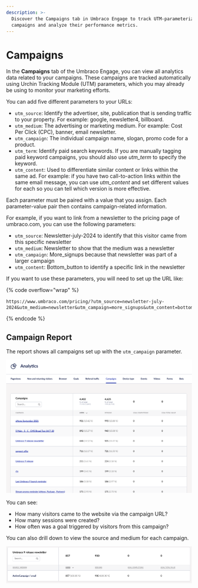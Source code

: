 ```yaml
---
description: >-
  Discover the Campaigns tab in Umbraco Engage to track UTM-parameterized
  campaigns and analyze their performance metrics.
---
```


# Campaigns

In the **Campaigns** tab of the Umbraco Engage, you can view all analytics data related to your campaigns. These campaigns are tracked automatically using Urchin Tracking Module (UTM) parameters, which you may already be using to monitor your marketing efforts.

You can add five different parameters to your URLs:

* `utm_source`: Identify the advertiser, site, publication that is sending traffic to your property. For example: google, newsletter4, billboard.
* `utm_medium`: The advertising or marketing medium. For example: Cost Per Click (CPC), banner, email newsletter.
* `utm_campaign`: The individual campaign name, slogan, promo code for a product.
* `utm_term`: Identify paid search keywords. If you are manually tagging paid keyword campaigns, you should also use _utm_term_ to specify the keyword.
* `utm_content`: Used to differentiate similar content or links within the same ad. For example: if you have two call-to-action links within the same email message, you can use _utm_content_ and set different values for each so you can tell which version is more effective.

Each parameter must be paired with a value that you assign. Each parameter-value pair then contains campaign-related information.

For example, if you want to link from a newsletter to the pricing page of umbraco.com, you can use the following parameters:

* `utm_source`: Newsletter-july-2024 to identify that this visitor came from this specific newsletter
* `utm_medium`: Newsletter to show that the medium was a newsletter
* `utm_campaign`: More_signups because that newsletter was part of a larger campaign
* `utm_content`: Bottom_button to identify a specific link in the newsletter

If you want to use these parameters, you will need to set up the URL like:

{% code overflow="wrap" %}

```none
https://www.umbraco.com/pricing/?utm_source=newsletter-july-2024&utm_medium=newsletter&utm_campaign=more_signups&utm_content=bottom_button
```

{% endcode %}

## Campaign Report

The report shows all campaigns set up with the `utm_campaign` parameter.

![Report displaying Campaigns setup](../../.gitbook/assets/Campaigns.png)

You can see:

* How many visitors came to the website via the campaign URL?
* How many sessions were created?
* How often was a goal triggered by visitors from this campaign?

You can also drill down to view the source and medium for each campaign.

![Campaign Details](../../.gitbook/assets/campaign-details.png)
